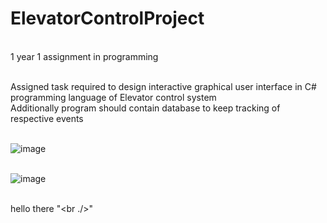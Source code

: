 # ElevatorControlProject
<br /> 1 year 1 assignment in programming

<br />Assigned task required to design interactive graphical user interface in C# programming language of Elevator control system
<br />Additionally program should contain database to keep tracking of respective events

<br />![image](https://user-images.githubusercontent.com/58305266/192172504-a9da6a3a-ab40-486c-b65b-ebb2bee2e034.png)


<br />![image](https://user-images.githubusercontent.com/58305266/192171250-99aef4c2-23f3-4075-b5ff-fa3e45946de1.png)


<br /> hello there  "<br ./>"
